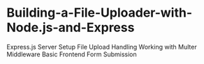 # Building-a-File-Uploader-with-Node.js-and-Express
Express.js Server Setup File Upload Handling Working with Multer Middleware Basic Frontend Form Submission
